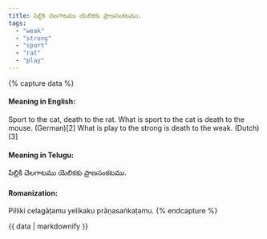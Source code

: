 ```yaml
---
title: పిల్లికి చెలగాటము యెలికకు ప్రాణసంకటము.
tags:
  - "weak"
  - "strong"
  - "sport"
  - "rat"
  - "play"
---
```


{% capture data %}
#### Meaning in English:
Sport to the cat, death to the rat.
What is sport to the cat is death to the mouse. (German)[2]
What is play to the strong is death to the weak. (Dutch)[3]

#### Meaning in Telugu:
పిల్లికి చెలగాటము యెలికకు ప్రాణసంకటము.

#### Romanization:
Pilliki celagāṭamu yelikaku prāṇasaṅkaṭamu.
{% endcapture %}

{{ data | markdownify }}

